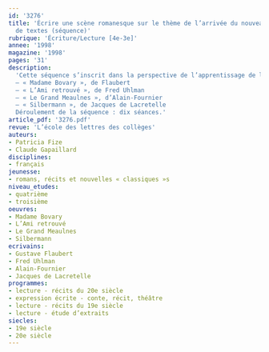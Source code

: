```yaml
---
id: '3276'
title: 'Écrire une scène romanesque sur le thème de l’arrivée du nouveau. Groupement
  de textes (séquence)'
rubrique: 'Écriture/Lecture [4e-3e]'
annee: '1998'
magazine: '1998'
pages: '31'
description: 
  'Cette séquence s’inscrit dans la perspective de l’apprentissage de la lecture méthodique et dans celle de la lecture d’une œuvre intégrale. En effet, trois des textes proposés sont extraits de romans pouvant faire l’objet d’une telle lecture. La séquence d’écriture sera alors un préalable à une séquence consacrée à la lecture de l’un de ces romans, en quatrième ou en troisième.
  – « Madame Bovary », de Flaubert
  – « L’Ami retrouvé », de Fred Uhlman
  – « Le Grand Meaulnes », d’Alain-Fournier
  – « Silbermann », de Jacques de Lacretelle
  Déroulement de la séquence : dix séances.'
article_pdf: '3276.pdf'
revue: 'L’école des lettres des collèges'
auteurs:
- Patricia Fize
- Claude Gapaillard
disciplines:
- français
jeunesse:
- romans, récits et nouvelles « classiques »s
niveau_etudes:
- quatrième
- troisième
oeuvres:
- Madame Bovary
- L’Ami retrouvé
- Le Grand Meaulnes
- Silbermann
ecrivains:
- Gustave Flaubert
- Fred Uhlman
- Alain-Fournier
- Jacques de Lacretelle
programmes:
- lecture - récits du 20e siècle
- expression écrite - conte, récit, théâtre
- lecture - récits du 19e siècle
- lecture - étude d’extraits
siecles:
- 19e siècle
- 20e siècle
---
```

